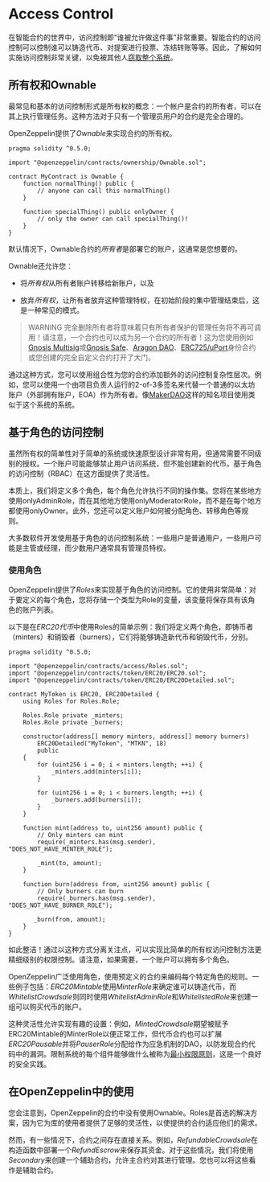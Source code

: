 # Access Control
在智能合约的世界中，访问控制即“谁被允许做这件事”非常重要。智能合约的访问控制可以控制谁可以铸造代币、对提案进行投票、冻结转账等等。因此，了解如何实施访问控制非常关键，以免被其他人[窃取整个系统](https://blog.openzeppelin.com/on-the-parity-wallet-multisig-hack-405a8c12e8f7)。

## 所有权和Ownable

最常见和基本的访问控制形式是所有权的概念：一个帐户是合约的所有者，可以在其上执行管理任务。这种方法对于只有一个管理员用户的合约是完全合理的。

OpenZeppelin提供了*Ownable*来实现合约的所有权。

```
pragma solidity ^0.5.0;

import "@openzeppelin/contracts/ownership/Ownable.sol";

contract MyContract is Ownable {
    function normalThing() public {
        // anyone can call this normalThing()
    }

    function specialThing() public onlyOwner {
        // only the owner can call specialThing()!
    }
}
```
默认情况下，Ownable合约的*所有者*是部署它的账户，这通常是您想要的。

Ownable还允许您：

* 将*所有权*从所有者账户转移给新账户，以及

* 放弃*所有权*，让所有者放弃这种管理特权，在初始阶段的集中管理结束后，这是一种常见的模式。

> WARNING
完全删除所有者将意味着只有所有者保护的管理任务将不再可调用！请注意，一个合约也可以成为另一个合约的所有者！这为您使用例如[Gnosis Multisig](https://github.com/gnosis/MultiSigWallet)或[Gnosis Safe](https://safe.gnosis.io/)、[Aragon DAO](https://aragon.org/)、[ERC725/uPort](https://www.uport.me/)身份合约或您创建的完全自定义合约打开了大门。

通过这种方式，您可以使用组合性为您的合约添加额外的访问控制复杂性层次。例如，您可以使用一个由项目负责人运行的2-of-3多签名来代替一个普通的以太坊账户（外部拥有账户，EOA）作为所有者。像[MakerDAO](https://makerdao.com/)这样的知名项目使用类似于这个系统的系统。

## 基于角色的访问控制
虽然所有权的简单性对于简单的系统或快速原型设计非常有用，但通常需要不同级别的授权。一个账户可能能够禁止用户访问系统，但不能创建新的代币。基于角色的访问控制（RBAC）在这方面提供了灵活性。

本质上，我们将定义多个角色，每个角色允许执行不同的操作集。您将在某些地方使用onlyAdminRole，而在其他地方使用onlyModeratorRole，而不是在每个地方都使用onlyOwner。此外，您还可以定义账户如何被分配角色、转移角色等规则。

大多数软件开发使用基于角色的访问控制系统：一些用户是普通用户，一些用户可能是主管或经理，而少数用户通常具有管理员特权。

### 使用角色
OpenZeppelin提供了*Roles*来实现基于角色的访问控制。它的使用非常简单：对于要定义的每个角色，您将存储一个类型为Role的变量，该变量将保存具有该角色的账户列表。

以下是在*ERC20代币*中使用Roles的简单示例：我们将定义两个角色，即铸币者（minters）和销毁者（burners），它们将能够铸造新代币和销毁代币，分别。
```
pragma solidity ^0.5.0;

import "@openzeppelin/contracts/access/Roles.sol";
import "@openzeppelin/contracts/token/ERC20/ERC20.sol";
import "@openzeppelin/contracts/token/ERC20/ERC20Detailed.sol";

contract MyToken is ERC20, ERC20Detailed {
    using Roles for Roles.Role;

    Roles.Role private _minters;
    Roles.Role private _burners;

    constructor(address[] memory minters, address[] memory burners)
        ERC20Detailed("MyToken", "MTKN", 18)
        public
    {
        for (uint256 i = 0; i < minters.length; ++i) {
            _minters.add(minters[i]);
        }

        for (uint256 i = 0; i < burners.length; ++i) {
            _burners.add(burners[i]);
        }
    }

    function mint(address to, uint256 amount) public {
        // Only minters can mint
        require(_minters.has(msg.sender), "DOES_NOT_HAVE_MINTER_ROLE");

        _mint(to, amount);
    }

    function burn(address from, uint256 amount) public {
        // Only burners can burn
        require(_burners.has(msg.sender), "DOES_NOT_HAVE_BURNER_ROLE");

       _burn(from, amount);
    }
}
```
如此整洁！通过以这种方式分离关注点，可以实现比简单的所有权访问控制方法更精细级别的权限控制。请注意，如果需要，一个账户可以拥有多个角色。

OpenZeppelin广泛使用角色，使用预定义的合约来编码每个特定角色的规则。一些例子包括：*ERC20Mintable*使用*MinterRole*来确定谁可以铸造代币，而*WhitelistCrowdsale*则同时使用*WhitelistAdminRole*和*WhitelistedRole*来创建一组可以购买代币的账户。

这种灵活性允许实现有趣的设置：例如，*MintedCrowdsale*期望被赋予ERC20Mintable的MinterRole以便正常工作，但代币合约也可以扩展*ERC20Pausable*并将*PauserRole*分配给作为应急机制的DAO，以防发现合约代码中的漏洞。限制系统的每个组件能够做什么被称为[最小权限原则](https://en.wikipedia.org/wiki/Principle_of_least_privilege)，这是一个良好的安全实践。

## 在OpenZeppelin中的使用
您会注意到，OpenZeppelin的合约中没有使用Ownable。Roles是首选的解决方案，因为它为库的使用者提供了足够的灵活性，以使提供的合约适应他们的需求。

然而，有一些情况下，合约之间存在直接关系。例如，*RefundableCrowdsale*在构造函数中部署一个*RefundEscrow*来保存其资金。对于这些情况，我们将使用*Secondary*来创建一个辅助合约，允许主合约对其进行管理。您也可以将这些看作是辅助合约。